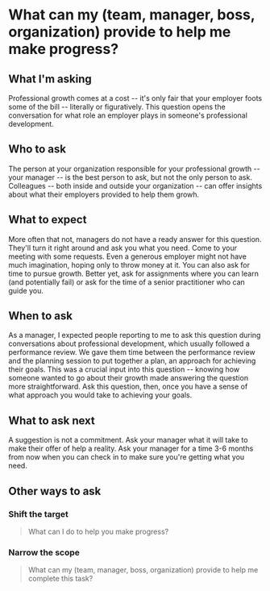 # What can my (team, manager, boss, organization) provide to help me make progress?

## What I'm asking
Professional growth comes at a cost -- it's only fair that your employer foots some of the bill -- literally or figuratively. This question opens the conversation for what role an employer plays in someone's professional development. 

## Who to ask
The person at your organization responsible for your professional growth -- your manager -- is the best person to ask, but not the only person to ask. Colleagues -- both inside and outside your organization -- can offer insights about what their employers provided to help them growh.

## What to expect
More often that not, managers do not have a ready answer for this question. They'll turn it right around and ask you what you need. Come to your meeting with some requests. Even a generous employer might not have much imagination, hoping only to throw money at it. You can also ask for time to pursue growth. Better yet, ask for assignments where you can learn (and potentially fail) or ask for the time of a senior practitioner who can guide you. 

## When to ask
As a manager, I expected people reporting to me to ask this question during conversations about professional development, which usually followed a performance review. We gave them time between the performance review and the planning session to put together a plan, an approach for achieving their goals. This was a crucial input into this question -- knowing how someone wanted to go about their growth made answering the question more straightforward. Ask this question, then, once you have a sense of what approach you would take to achieving your goals.

## What to ask next
A suggestion is not a commitment. Ask your manager what it will take to make their offer of help a reality. Ask your manager for a time 3-6 months from now when you can check in to make sure you're getting what you need.

## Other ways to ask
### Shift the target
> What can I do to help you make progress?



### Narrow the scope
> What can my (team, manager, boss, organization) provide to help me complete this task?

